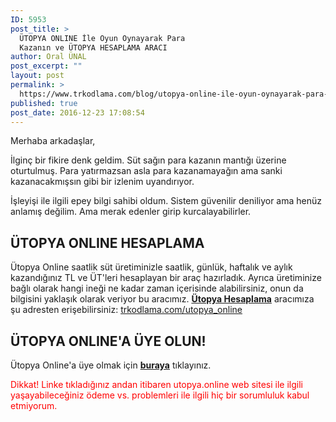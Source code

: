 ```yaml
---
ID: 5953
post_title: >
  ÜTOPYA ONLINE İle Oyun Oynayarak Para
  Kazanın ve ÜTOPYA HESAPLAMA ARACI
author: Oral ÜNAL
post_excerpt: ""
layout: post
permalink: >
  https://www.trkodlama.com/blog/utopya-online-ile-oyun-oynayarak-para-kazanin-5953.html
published: true
post_date: 2016-12-23 17:08:54
---
```

Merhaba arkadaşlar,

İlginç bir fikire denk geldim. Süt sağın para kazanın mantığı üzerine oturtulmuş. Para yatırmazsan asla para kazanamayağın ama sanki kazanacakmışsın gibi bir izlenim uyandırıyor.

İşleyişi ile ilgili epey bilgi sahibi oldum. Sistem güvenilir deniliyor ama henüz anlamış değilim. Ama merak edenler girip kurcalayabilirler.
<h2>ÜTOPYA ONLINE HESAPLAMA</h2>
Ütopya Online saatlik süt üretiminizle saatlik, günlük, haftalık ve aylık kazandığınız TL ve ÜT'leri hesaplayan bir araç hazırladık. Ayrıca üretiminize bağlı olarak hangi ineği ne kadar zaman içerisinde alabilirsiniz, onun da bilgisini yaklaşık olarak veriyor bu aracımız. <a href="https://www.trkodlama.com/utopya_online/"><strong>Ütopya Hesaplama</strong></a> aracımıza şu adresten erişebilirsiniz: <a href="https://www.trkodlama.com/utopya_online/">trkodlama.com/utopya_online</a>
<h2>ÜTOPYA ONLINE'A ÜYE OLUN!</h2>
Ütopya Online'a üye olmak için <a href="http://www.utopya.online/kaydol.php?davet=495534f597"><strong>buraya</strong></a> tıklayınız.

<span style="color: #ff0000;">Dikkat! Linke tıkladığınız andan itibaren utopya.online web sitesi ile ilgili yaşayabileceğiniz ödeme vs. problemleri ile ilgili hiç bir sorumluluk kabul etmiyorum.</span>